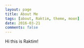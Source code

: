 ```yaml
---
layout: page
title: About Me
tags: [about, Raktim, theme, moon]
date: 2016-03-21
comments: false
---
```

    
Hi this is Raktim!